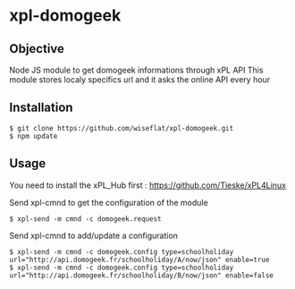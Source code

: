 # xpl-domogeek

## Objective

Node JS module to get domogeek informations through xPL API
This module stores localy specifics url and it asks the online API every hour

## Installation

    $ git clone https://github.com/wiseflat/xpl-domogeek.git
    $ npm update

## Usage

You need to install the xPL_Hub first : https://github.com/Tieske/xPL4Linux

Send xpl-cmnd to get the configuration of the module

    $ xpl-send -m cmnd -c domogeek.request

Send xpl-cmnd to add/update a configuration

    $ xpl-send -m cmnd -c domogeek.config type=schoolholiday url="http://api.domogeek.fr/schoolholiday/A/now/json" enable=true
    $ xpl-send -m cmnd -c domogeek.config type=schoolholiday url="http://api.domogeek.fr/schoolholiday/B/now/json" enable=false
